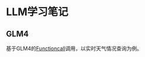 # LLM学习笔记

## GLM4
基于GLM4的[Functioncall](https://github.com/yaohuang6/GLM4-Functioncall/blob/main/cityid.json)调用，以实时天气情况查询为例。
